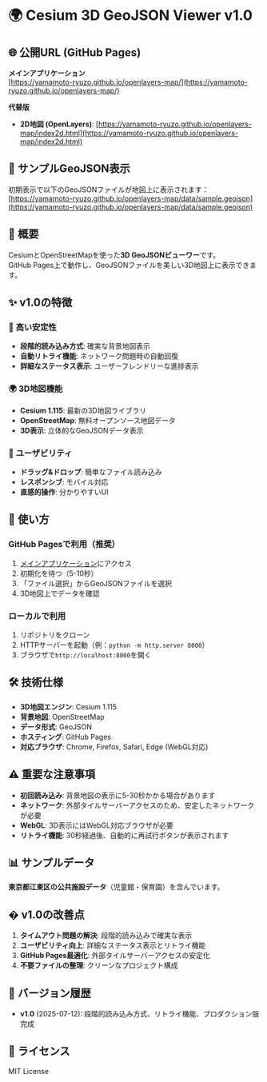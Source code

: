 # 🌍 Cesium 3D GeoJSON Viewer v1.0

## 🌐 公開URL (GitHub Pages)

**メインアプリケーション**  
[https://yamamoto-ryuzo.github.io/openlayers-map/](https://yamamoto-ryuzo.github.io/openlayers-map/)

**代替版**  
- **2D地図 (OpenLayers)**: [https://yamamoto-ryuzo.github.io/openlayers-map/index2d.html](https://yamamoto-ryuzo.github.io/openlayers-map/index2d.html)

## 📍 サンプルGeoJSON表示

初期表示で以下のGeoJSONファイルが地図上に表示されます：  
[https://yamamoto-ryuzo.github.io/openlayers-map/data/sample.geojson](https://yamamoto-ryuzo.github.io/openlayers-map/data/sample.geojson)

## 📖 概要

CesiumとOpenStreetMapを使った**3D GeoJSONビューワー**です。  
GitHub Pages上で動作し、GeoJSONファイルを美しい3D地図上に表示できます。

## ✨ v1.0の特徴

### 🚀 **高い安定性**
- **段階的読み込み方式**: 確実な背景地図表示
- **自動リトライ機能**: ネットワーク問題時の自動回復
- **詳細なステータス表示**: ユーザーフレンドリーな進捗表示

### 🌍 **3D地図機能**
- **Cesium 1.115**: 最新の3D地図ライブラリ
- **OpenStreetMap**: 無料オープンソース地図データ
- **3D表示**: 立体的なGeoJSONデータ表示

### 📱 **ユーザビリティ**
- **ドラッグ&ドロップ**: 簡単なファイル読み込み
- **レスポンシブ**: モバイル対応
- **直感的操作**: 分かりやすいUI

## 🚀 使い方

### GitHub Pagesで利用（推奨）
1. [メインアプリケーション](https://yamamoto-ryuzo.github.io/openlayers-map/)にアクセス
2. 初期化を待つ（5-10秒）
3. 「ファイル選択」からGeoJSONファイルを選択
4. 3D地図上でデータを確認

### ローカルで利用
1. リポジトリをクローン
2. HTTPサーバーを起動（例：`python -m http.server 8000`）
3. ブラウザで`http://localhost:8000`を開く

## 🛠️ 技術仕様

- **3D地図エンジン**: Cesium 1.115
- **背景地図**: OpenStreetMap
- **データ形式**: GeoJSON
- **ホスティング**: GitHub Pages
- **対応ブラウザ**: Chrome, Firefox, Safari, Edge (WebGL対応)

## ⚠️ 重要な注意事項

- **初回読み込み**: 背景地図の表示に5-30秒かかる場合があります
- **ネットワーク**: 外部タイルサーバーアクセスのため、安定したネットワークが必要
- **WebGL**: 3D表示にはWebGL対応ブラウザが必要
- **リトライ機能**: 30秒経過後、自動的に再試行ボタンが表示されます

## 📊 サンプルデータ

**東京都江東区の公共施設データ**（児童館・保育園）を含んでいます。

## � v1.0の改善点

1. **タイムアウト問題の解決**: 段階的読み込みで確実な表示
2. **ユーザビリティ向上**: 詳細なステータス表示とリトライ機能
3. **GitHub Pages最適化**: 外部タイルサーバーアクセスの安定化
4. **不要ファイルの整理**: クリーンなプロジェクト構成

## 📝 バージョン履歴

- **v1.0** (2025-07-12): 段階的読み込み方式、リトライ機能、プロダクション版完成

## 📄 ライセンス

MIT License
